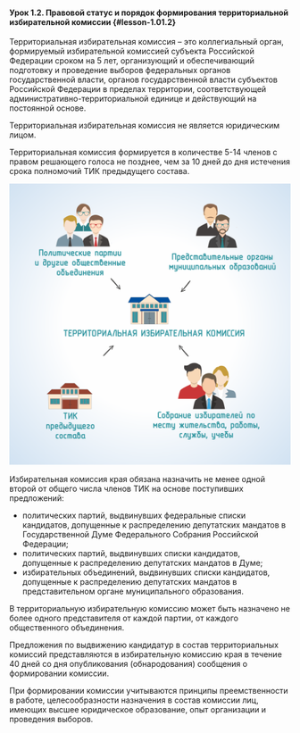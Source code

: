 #### Урок 1.2. Правовой статус и порядок формирования территориальной избирательной комиссии {#lesson-1.01.2}



Территориальная избирательная комиссия – это коллегиальный орган, формируемый избирательной комиссией субъекта Российской Федерации сроком на 5 лет, организующий и обеспечивающий подготовку и проведение выборов федеральных органов государственной власти, органов государственной власти субъектов Российской Федерации в пределах территории, соответствующей административно-территориальной единице и действующий на постоянной основе.

Территориальная избирательная комиссия не является юридическим лицом.

Территориальная комиссия формируется в количестве 5-14 членов с правом решающего голоса не позднее, чем за 10 дней до дня истечения срока полномочий ТИК предыдущего состава.

![Рисунок 1.2.1. Принцип формирования территориальной избирательной комиссии ](./1.01.2.1.svg)

Избирательная комиссия края обязана назначить не менее одной второй от общего числа членов ТИК на основе поступивших предложений:

- политических партий, выдвинувших федеральные списки кандидатов, допущенные к распределению депутатских мандатов в Государственной Думе Федерального Собрания Российской Федерации;
- политических партий, выдвинувших списки кандидатов, допущенные к распределению депутатских мандатов в Думе;
- избирательных объединений, выдвинувших списки кандидатов, допущенные к распределению депутатских мандатов в представительном органе муниципального образования.

В территориальную избирательную комиссию может быть назначено не более одного представителя от каждой партии, от каждого общественного объединения.

Предложения по выдвижению кандидатур в состав территориальных комиссий представляются в избирательную комиссию края в течение 40 дней со дня опубликования (обнародования) сообщения о формировании комиссии.

При формировании комиссии учитываются принципы преемственности в работе, целесообразности назначения в состав комиссии лиц, имеющих высшее юридическое образование, опыт организации и проведения выборов.
